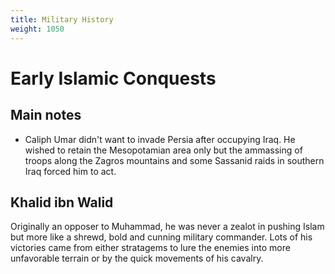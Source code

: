 ```yaml
---
title: Military History
weight: 1050
---
```


# Early Islamic Conquests

## Main notes

* Caliph Umar didn't want to invade Persia after occupying Iraq. He wished to retain the Mesopotamian area only but the ammassing of troops along the Zagros mountains and some Sassanid raids in southern Iraq forced him to act.

## Khalid ibn Walid

Originally an opposer to Muhammad, he was never a zealot in pushing Islam but more like a shrewd, bold and cunning military commander. Lots of his victories came from either stratagems to lure the enemies into more unfavorable terrain or by the quick movements of his cavalry.
